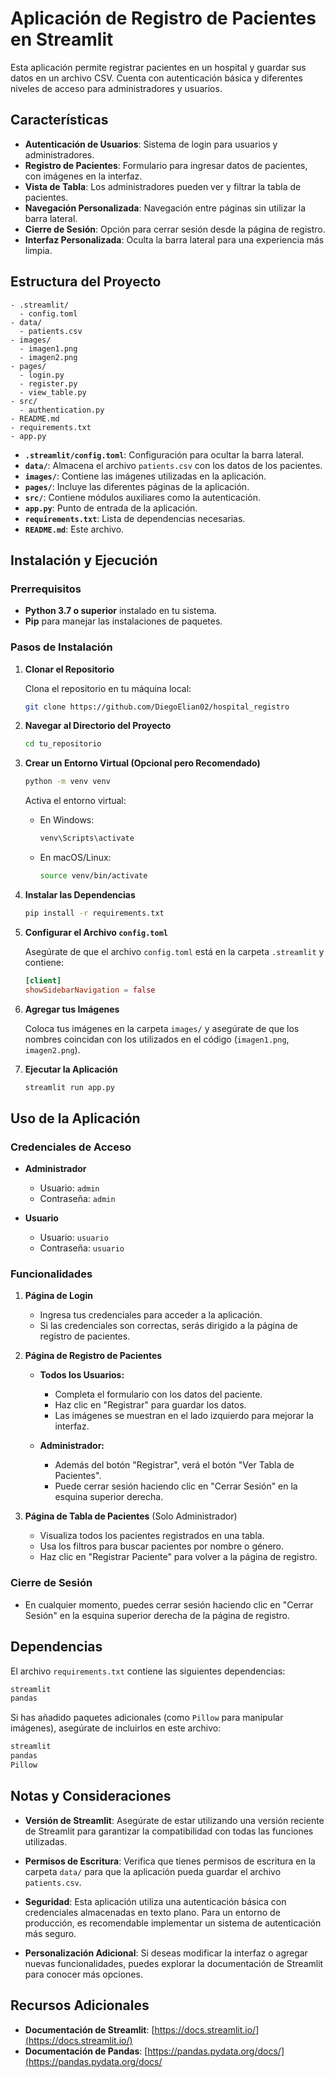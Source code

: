 # Aplicación de Registro de Pacientes en Streamlit

Esta aplicación permite registrar pacientes en un hospital y guardar sus datos en un archivo CSV. Cuenta con autenticación básica y diferentes niveles de acceso para administradores y usuarios.

## Características

- **Autenticación de Usuarios**: Sistema de login para usuarios y administradores.
- **Registro de Pacientes**: Formulario para ingresar datos de pacientes, con imágenes en la interfaz.
- **Vista de Tabla**: Los administradores pueden ver y filtrar la tabla de pacientes.
- **Navegación Personalizada**: Navegación entre páginas sin utilizar la barra lateral.
- **Cierre de Sesión**: Opción para cerrar sesión desde la página de registro.
- **Interfaz Personalizada**: Oculta la barra lateral para una experiencia más limpia.

## Estructura del Proyecto

```
- .streamlit/
  - config.toml
- data/
  - patients.csv
- images/
  - imagen1.png
  - imagen2.png
- pages/
  - login.py
  - register.py
  - view_table.py
- src/
  - authentication.py
- README.md
- requirements.txt
- app.py
```

- **`.streamlit/config.toml`**: Configuración para ocultar la barra lateral.
- **`data/`**: Almacena el archivo `patients.csv` con los datos de los pacientes.
- **`images/`**: Contiene las imágenes utilizadas en la aplicación.
- **`pages/`**: Incluye las diferentes páginas de la aplicación.
- **`src/`**: Contiene módulos auxiliares como la autenticación.
- **`app.py`**: Punto de entrada de la aplicación.
- **`requirements.txt`**: Lista de dependencias necesarias.
- **`README.md`**: Este archivo.

## Instalación y Ejecución

### Prerrequisitos

- **Python 3.7 o superior** instalado en tu sistema.
- **Pip** para manejar las instalaciones de paquetes.

### Pasos de Instalación

1. **Clonar el Repositorio**

   Clona el repositorio en tu máquina local:

   ```bash
   git clone https://github.com/DiegoElian02/hospital_registro
   ```

2. **Navegar al Directorio del Proyecto**

   ```bash
   cd tu_repositorio
   ```

3. **Crear un Entorno Virtual (Opcional pero Recomendado)**

   ```bash
   python -m venv venv
   ```

   Activa el entorno virtual:

   - En Windows:

     ```bash
     venv\Scripts\activate
     ```

   - En macOS/Linux:

     ```bash
     source venv/bin/activate
     ```

4. **Instalar las Dependencias**

   ```bash
   pip install -r requirements.txt
   ```

5. **Configurar el Archivo `config.toml`**

   Asegúrate de que el archivo `config.toml` está en la carpeta `.streamlit` y contiene:

   ```toml
   [client]
   showSidebarNavigation = false
   ```

6. **Agregar tus Imágenes**

   Coloca tus imágenes en la carpeta `images/` y asegúrate de que los nombres coincidan con los utilizados en el código (`imagen1.png`, `imagen2.png`).

7. **Ejecutar la Aplicación**

   ```bash
   streamlit run app.py
   ```

## Uso de la Aplicación

### Credenciales de Acceso

- **Administrador**
  - Usuario: `admin`
  - Contraseña: `admin`

- **Usuario**
  - Usuario: `usuario`
  - Contraseña: `usuario`

### Funcionalidades

1. **Página de Login**

   - Ingresa tus credenciales para acceder a la aplicación.
   - Si las credenciales son correctas, serás dirigido a la página de registro de pacientes.

2. **Página de Registro de Pacientes**

   - **Todos los Usuarios:**
     - Completa el formulario con los datos del paciente.
     - Haz clic en "Registrar" para guardar los datos.
     - Las imágenes se muestran en el lado izquierdo para mejorar la interfaz.

   - **Administrador:**
     - Además del botón "Registrar", verá el botón "Ver Tabla de Pacientes".
     - Puede cerrar sesión haciendo clic en "Cerrar Sesión" en la esquina superior derecha.

3. **Página de Tabla de Pacientes** (Solo Administrador)

   - Visualiza todos los pacientes registrados en una tabla.
   - Usa los filtros para buscar pacientes por nombre o género.
   - Haz clic en "Registrar Paciente" para volver a la página de registro.

### Cierre de Sesión

- En cualquier momento, puedes cerrar sesión haciendo clic en "Cerrar Sesión" en la esquina superior derecha de la página de registro.

## Dependencias

El archivo `requirements.txt` contiene las siguientes dependencias:

```txt
streamlit
pandas
```

Si has añadido paquetes adicionales (como `Pillow` para manipular imágenes), asegúrate de incluirlos en este archivo:

```txt
streamlit
pandas
Pillow
```

## Notas y Consideraciones

- **Versión de Streamlit**: Asegúrate de estar utilizando una versión reciente de Streamlit para garantizar la compatibilidad con todas las funciones utilizadas.

- **Permisos de Escritura**: Verifica que tienes permisos de escritura en la carpeta `data/` para que la aplicación pueda guardar el archivo `patients.csv`.

- **Seguridad**: Esta aplicación utiliza una autenticación básica con credenciales almacenadas en texto plano. Para un entorno de producción, es recomendable implementar un sistema de autenticación más seguro.

- **Personalización Adicional**: Si deseas modificar la interfaz o agregar nuevas funcionalidades, puedes explorar la documentación de Streamlit para conocer más opciones.

## Recursos Adicionales

- **Documentación de Streamlit**: [https://docs.streamlit.io/](https://docs.streamlit.io/)
- **Documentación de Pandas**: [https://pandas.pydata.org/docs/](https://pandas.pydata.org/docs/

